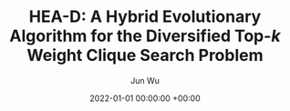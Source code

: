 ---
layout: post
title: "HEA-D: A Hybrid Evolutionary Algorithm for the Diversified Top-$k$ Weight Clique Search Problem"
date: 2022-01-01 00:00:00 +00:00
# image: ""
categories: research
author: "Jun Wu"
authors: [Jun Wu, Minghao Yin*]
venue: ""
# arxiv: https://arxiv.org/abs/1904.12573
# slides: /pdfs/jcdl2019.pdf
# code: https://github.com/leonidk/venue_scores
# url: 
venueurl: ""
paper: ""
---